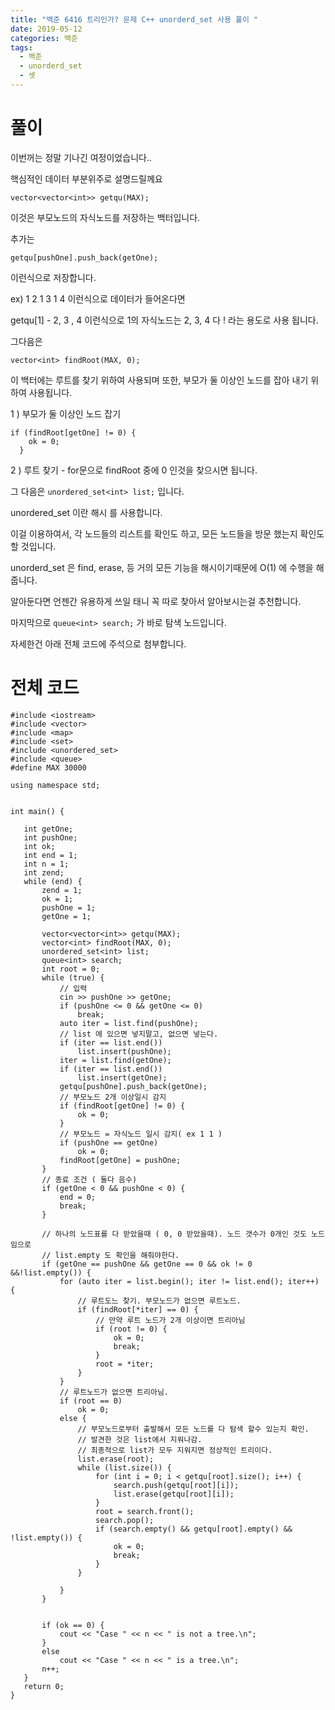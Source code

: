 ```yaml
---
title: "백준 6416 트리인가? 문제 C++ unorderd_set 사용 풀이 "
date: 2019-05-12 
categories: 백준
tags: 
  - 백준
  - unorderd_set
  - 셋
---
```


# 풀이 

 이번꺼는 정말 기나긴 여정이었습니다..
 
 핵심적인 데이터 부분위주로 설명드릴께요
 
 ``` vector<vector<int>> getqu(MAX); ```
 
 이것은 부모노드의 자식노드를 저장하는 백터입니다. 
 
 추가는 
 
 ``` getqu[pushOne].push_back(getOne); ```
 
 이런식으로 저장합니다. 
 
 ex) 1 2 1 3 1 4 이런식으로 데이터가 들어온다면
 
  getqu[1] - 2, 3 , 4 이런식으로 1의 자식노드는 2, 3, 4 다 ! 라는 용도로 사용 됩니다.
  
  그다음은
  
  ``` vector<int> findRoot(MAX, 0); ```
  
  이 백터에는 루트를 찾기 위하여 사용되며 또한, 부모가 둘 이상인 노드를 잡아 내기 위하여 사용됩니다.
  
  1 ) 부모가 둘 이상인 노드 잡기
  
  ```
  if (findRoot[getOne] != 0) {
	  ok = 0;
	}
  ```
      
  2 ) 루트 찾기  -  for문으로 findRoot 중에 0 인것을 찾으시면 됩니다. 
  
  
  그 다음은
  ``` unordered_set<int> list; ```
  입니다. 
  
  unordered_set 이란 해시 를 사용합니다. 
  
  이걸 이용하여서, 각 노드들의 리스트를 확인도 하고, 모든 노드들을 방문 했는지 확인도 할 것입니다. 
  
  unorderd_set 은 find, erase, 등 거의 모든 기능을 해시이기때문에 O(1) 에 수행을 해줍니다. 
  
  알아둔다면 언젠간 유용하게 쓰일 태니 꼭 따로 찾아서 알아보시는걸 추천합니다. 
  
 
 마지막으로
 ``` queue<int> search; ```
 가 바로 탐색 노드입니다.
 
 자세한건 아래 전체 코드에 주석으로 첨부합니다.
 
 # 전체 코드
 ```
#include <iostream>
#include <vector>
#include <map>
#include <set>
#include <unordered_set>
#include <queue>
#define MAX 30000

using namespace std;


int main() {

	int getOne;
	int pushOne;
	int ok;
	int end = 1;
	int n = 1;
	int zend;
	while (end) {
		zend = 1;
		ok = 1;
		pushOne = 1;
		getOne = 1;

		vector<vector<int>> getqu(MAX);
		vector<int> findRoot(MAX, 0);
		unordered_set<int> list;
		queue<int> search;
		int root = 0;
		while (true) {
			// 입력 
			cin >> pushOne >> getOne;
			if (pushOne <= 0 && getOne <= 0)
				break;
			auto iter = list.find(pushOne);
			// list 에 있으면 넣지말고, 없으면 넣는다. 
			if (iter == list.end())
				list.insert(pushOne);
			iter = list.find(getOne);
			if (iter == list.end())
				list.insert(getOne);
			getqu[pushOne].push_back(getOne);
			// 부모노드 2개 이상일시 감지
			if (findRoot[getOne] != 0) {
				ok = 0;
			}
			// 부모노드 = 자식노드 일시 감지( ex 1 1 )
			if (pushOne == getOne)
				ok = 0;
			findRoot[getOne] = pushOne;
		}
		// 종료 조건 ( 둘다 음수)
		if (getOne < 0 && pushOne < 0) {
			end = 0;
			break;
		}

		// 하나의 노드표를 다 받았을때 ( 0, 0 받았을때). 노드 갯수가 0개인 것도 노드임으로
		// list.empty 도 확인을 해줘야한다.
		if (getOne == pushOne && getOne == 0 && ok != 0 &&!list.empty()) {
			for (auto iter = list.begin(); iter != list.end(); iter++) {
				// 루트도느 찾기. 부모노드가 없으면 루트노드.
				if (findRoot[*iter] == 0) {
					// 만약 루트 노드가 2개 이상이면 트리아님
					if (root != 0) {
						ok = 0;
						break;
					}
					root = *iter;
				}
			}
			// 루트노드가 없으면 트리아님.
			if (root == 0)
				ok = 0;
			else {
				// 부모노드로부터 출발해서 모든 노드를 다 탐색 할수 있는지 확인.
				// 발견한 것은 list에서 지워나감. 
				// 최종적으로 list가 모두 지워지면 정상적인 트리이다.
				list.erase(root);
				while (list.size()) {
					for (int i = 0; i < getqu[root].size(); i++) {
						search.push(getqu[root][i]);
						list.erase(getqu[root][i]);
					}
					root = search.front();
					search.pop();
					if (search.empty() && getqu[root].empty() && !list.empty()) {
						ok = 0;
						break;
					}
				}

			}
		}


		if (ok == 0) {
			cout << "Case " << n << " is not a tree.\n";
		}
		else
			cout << "Case " << n << " is a tree.\n";
		n++;
	}
	return 0;
}
```
